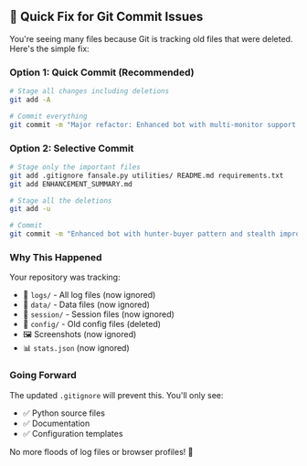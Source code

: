 ## 🎯 Quick Fix for Git Commit Issues

You're seeing many files because Git is tracking old files that were deleted. Here's the simple fix:

### Option 1: Quick Commit (Recommended)
```bash
# Stage all changes including deletions
git add -A

# Commit everything
git commit -m "Major refactor: Enhanced bot with multi-monitor support and auto-recycling"
```

### Option 2: Selective Commit
```bash
# Stage only the important files
git add .gitignore fansale.py utilities/ README.md requirements.txt
git add ENHANCEMENT_SUMMARY.md

# Stage all the deletions
git add -u

# Commit
git commit -m "Enhanced bot with hunter-buyer pattern and stealth improvements"
```

### Why This Happened
Your repository was tracking:
- 📁 `logs/` - All log files (now ignored)
- 📁 `data/` - Data files (now ignored)
- 📁 `session/` - Session files (now ignored)
- 📁 `config/` - Old config files (deleted)
- 🖼️ Screenshots (now ignored)
- 📊 `stats.json` (now ignored)

### Going Forward
The updated `.gitignore` will prevent this. You'll only see:
- ✅ Python source files
- ✅ Documentation
- ✅ Configuration templates

No more floods of log files or browser profiles! 🎉
